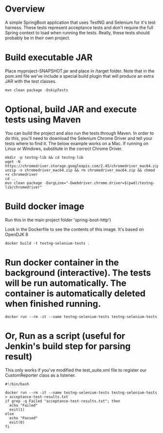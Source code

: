 # Overview

A simple SpringBoot application that uses TestNG and Selenium for it's test harness.  These tests represent acceptance tests and don't require the full Spring context to load when running the tests.  Really, these tests should probably be in their own project.

# Build executable JAR 
Place myproject-SNAPSHOT.jar and place in /target folder. Note that in the pom.xml file we've include a special build plugin that will produce an extra JAR with the test classes.

`mvn clean package -DskipTests`

# Optional, build JAR and execute tests using Maven
You can build the project and also run the tests through Maven.  In order to do this, you'll need to download the Selenium Chrome Driver and tell your tests where to find it.  The below example works on a Mac.  If running on Linux or Windows, substitute in the correct Chrome Driver.

```
mkdir -p testng-lib && cd testng-lib
wget -N https://chromedriver.storage.googleapis.com/2.45/chromedriver_mac64.zip
unzip -o chromedriver_mac64.zip && rm chromedriver_mac64.zip && chmod +x chromedriver
cd ..
mvn clean package -DargLine="-Dwebdriver.chrome.driver=$(pwd)/testng-lib/chromedriver"
```

# Build docker image
Run this in the main project folder 'spring-boot-http')

Look in the Dockerfile to see the contents of this image.  It's based on OpenDJK 8

`docker build -t testng-selenium-tests .`

# Run docker container in the background (interactive).  The tests will be run automatically.  The container is automatically deleted when finished running.

`docker run --rm -it --name testng-selenium-tests testng-selenium-tests`

# Or, Run as a script (useful for Jenkin's build step for parsing result)
This only works if you've modified the test_suite.xml file to register our CustomReporter class as a listener.

```
#!/bin/bash

docker run --rm -it --name testng-selenium-tests testng-selenium-tests > acceptance-test-results.txt
if grep -q Failed "acceptance-test-results.txt"; then
  echo "Failed"
  exit(1)
else
  echo "Passed"
  exit(0)
fi
```
